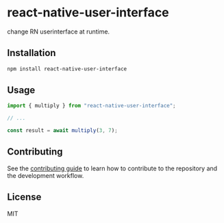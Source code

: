 # react-native-user-interface

change RN userinterface at runtime.

## Installation

```sh
npm install react-native-user-interface
```

## Usage

```js
import { multiply } from "react-native-user-interface";

// ...

const result = await multiply(3, 7);
```

## Contributing

See the [contributing guide](CONTRIBUTING.md) to learn how to contribute to the repository and the development workflow.

## License

MIT
